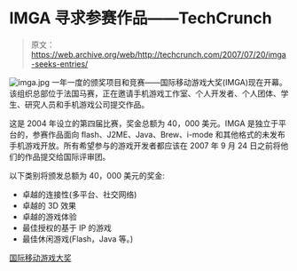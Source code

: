# IMGA 寻求参赛作品——TechCrunch

> 原文：<https://web.archive.org/web/http://techcrunch.com/2007/07/20/imga-seeks-entries/>

![imga.jpg](img/e9bb69fddd2efb9bf705ae38d93cc091.png)
一年一度的颁奖项目和竞赛——国际移动游戏大奖(IMGA)现在开幕。该组织总部位于法国马赛，正在邀请手机游戏工作室、个人开发者、个人团体、学生、研究人员和手机游戏公司提交作品。

这是 2004 年设立的第四届比赛，奖金总额为 40，000 美元。IMGA 是独立于平台的，参赛作品面向 flash、J2ME、Java、Brew、i-mode 和其他格式的未发布手机游戏开放。所有希望参与的游戏开发者都应该在 2007 年 9 月 24 日之前将他们的作品提交给国际评审团。

以下类别将颁发总额为 40，000 美元的奖金:

*   卓越的连接性(多平台、社交网络)
*   卓越的 3D 效果
*   卓越的游戏体验
*   最佳授权的基于 IP 的游戏
*   最佳休闲游戏(Flash，Java 等。)

[国际移动游戏大奖](https://web.archive.org/web/20191113234719/http://www.imgawards.com/)